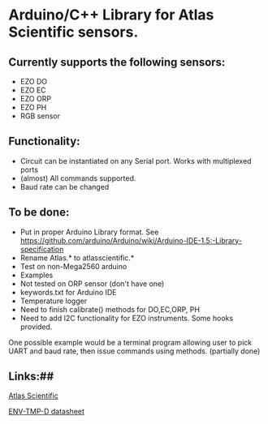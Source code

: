 # Arduino/C++ Library for Atlas Scientific sensors. #

## Currently supports the following sensors: ##

* EZO DO
* EZO EC
* EZO ORP
* EZO PH
* RGB sensor

## Functionality: ##

* Circuit can be instantiated on any Serial port. Works with multiplexed ports
* (almost) All commands supported.
* Baud rate can be changed


## To be done: ##

* Put in proper Arduino Library format. See https://github.com/arduino/Arduino/wiki/Arduino-IDE-1.5:-Library-specification
* Rename Atlas.* to atlasscientific.*
* Test on non-Mega2560 arduino
* Examples
* Not tested on ORP sensor (don't have one)
* keywords.txt for Arduino IDE
* Temperature logger
* Need to finish calibrate() methods for DO,EC,ORP, PH
* Need to add I2C functionality for EZO instruments. Some hooks provided.

One possible example would be a terminal program allowing user to pick UART and baud rate, then issue commands using methods. (partially done)

## Links:##

[Atlas Scientific](http://www.atlas-scientific.com/)

[ENV-TMP-D datasheet](http://www.atlas-scientific.com/_files/_datasheets/_probe/ENV-TEMP-D.pdf)